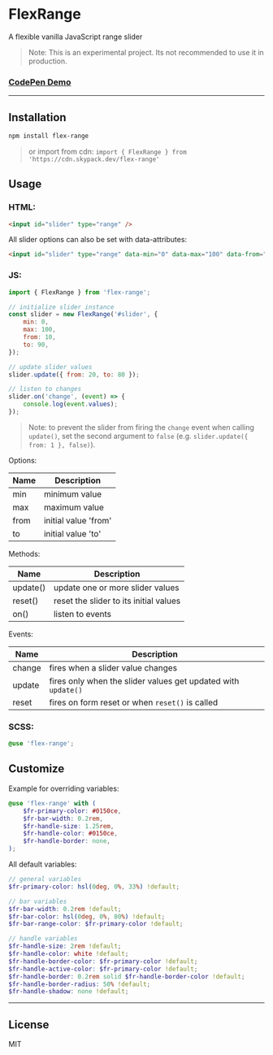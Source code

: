 # FlexRange

A flexible vanilla JavaScript range slider

> Note: This is an experimental project. Its not recommended to use it in production.

### [CodePen Demo](https://codepen.io/flostrasser/pen/mdWBMrg)

---

## Installation

```sh
npm install flex-range
```

> or import from cdn: `import { FlexRange } from 'https://cdn.skypack.dev/flex-range'`

## Usage

### HTML:

```html
<input id="slider" type="range" />
```

All slider options can also be set with data-attributes:

```html
<input id="slider" type="range" data-min="0" data-max="100" data-from="10" data-to="90" />
```

### JS:

```js
import { FlexRange } from 'flex-range';

// initialize slider instance
const slider = new FlexRange('#slider', {
    min: 0,
    max: 100,
    from: 10,
    to: 90,
});

// update slider values
slider.update({ from: 20, to: 80 });

// listen to changes
slider.on('change', (event) => {
    console.log(event.values);
});
```

> Note: to prevent the slider from firing the `change` event when calling `update()`, set the second argument to `false` (e.g. `slider.update({ from: 1 }, false)`).

Options:

| Name | Description          |
| ---- | -------------------- |
| min  | minimum value        |
| max  | maximum value        |
| from | initial value 'from' |
| to   | initial value 'to'   |

Methods:

| Name     | Description                            |
| -------- | -------------------------------------- |
| update() | update one or more slider values       |
| reset()  | reset the slider to its initial values |
| on()     | listen to events                       |

Events:

| Name   | Description                                                   |
| ------ | ------------------------------------------------------------- |
| change | fires when a slider value changes                             |
| update | fires only when the slider values get updated with `update()` |
| reset  | fires on form reset or when `reset()` is called               |

### SCSS:

```scss
@use 'flex-range';
```

## Customize

Example for overriding variables:

```scss
@use 'flex-range' with (
    $fr-primary-color: #0150ce,
    $fr-bar-width: 0.2rem,
    $fr-handle-size: 1.25rem,
    $fr-handle-color: #0150ce,
    $fr-handle-border: none,
);
```

All default variables:

```scss
// general variables
$fr-primary-color: hsl(0deg, 0%, 33%) !default;

// bar variables
$fr-bar-width: 0.2rem !default;
$fr-bar-color: hsl(0deg, 0%, 80%) !default;
$fr-bar-range-color: $fr-primary-color !default;

// handle variables
$fr-handle-size: 2rem !default;
$fr-handle-color: white !default;
$fr-handle-border-color: $fr-primary-color !default;
$fr-handle-active-color: $fr-primary-color !default;
$fr-handle-border: 0.2rem solid $fr-handle-border-color !default;
$fr-handle-border-radius: 50% !default;
$fr-handle-shadow: none !default;
```

---

## License

MIT
